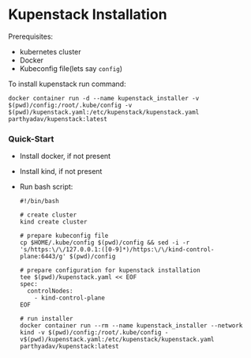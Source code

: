 # Kupenstack Installation



Prerequisites:

* kubernetes cluster
* Docker
* Kubeconfig file(lets say `config`)

To install kupenstack run command:

```
docker container run -d --name kupenstack_installer -v $(pwd)/config:/root/.kube/config -v $(pwd)/kupenstack.yaml:/etc/kupenstack/kupenstack.yaml  parthyadav/kupenstack:latest 
```



### Quick-Start

* Install docker, if not present

* Install kind, if not present

* Run bash script:

  ```
  #!/bin/bash
  
  # create cluster
  kind create cluster
  
  # prepare kubeconfig file
  cp $HOME/.kube/config $(pwd)/config && sed -i -r 's/https:\/\/127.0.0.1:([0-9]*)/https:\/\/kind-control-plane:6443/g' $(pwd)/config
  
  # prepare configuration for kupenstack installation
  tee $(pwd)/kupenstack.yaml << EOF
  spec:
    controlNodes:
      - kind-control-plane
  EOF
  
  # run installer
  docker container run --rm --name kupenstack_installer --network kind -v $(pwd)/config:/root/.kube/config -v$(pwd)/kupenstack.yaml:/etc/kupenstack/kupenstack.yaml  parthyadav/kupenstack:latest
  ```

